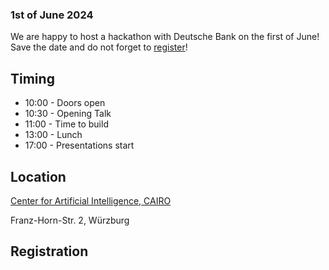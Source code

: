 
### 1st of June 2024

We are happy to host a hackathon with Deutsche Bank on the first of June! Save the date and do not forget to [register]([()])!

## Timing  

* 10:00 - Doors open
* 10:30 - Opening Talk
* 11:00 - Time to build
* 13:00 - Lunch
* 17:00 - Presentations start

## Location

[Center for Artificial Intelligence, CAIRO]([(https://maps.app.goo.gl/R6jWrfCHYtWgTZyQ8)])

Franz-Horn-Str. 2, Würzburg


## Registration

